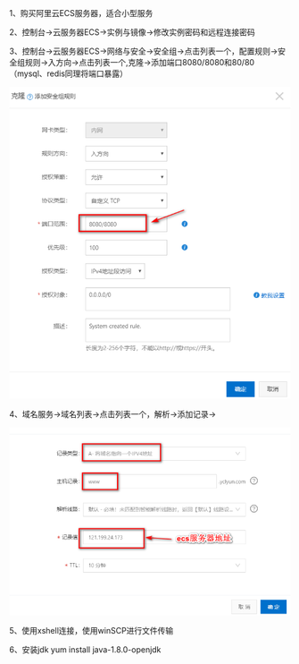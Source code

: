 1、购买阿里云ECS服务器，适合小型服务



2、控制台->云服务器ECS->实例与镜像->修改实例密码和远程连接密码



3、控制台->云服务器ECS->网络与安全->安全组->点击列表一个，配置规则->安全组规则->入方向->点击列表一个,克隆->添加端口8080/8080和80/80  （mysql、redis同理将端口暴露）

![1572187688357](建站步骤.assets/1572187688357.png)

4、域名服务->域名列表->点击列表一个，解析->添加记录->

![1572187214133](建站步骤.assets/1572187214133.png)



5、使用xshell连接，使用winSCP进行文件传输



6、安装jdk           yum install java-1.8.0-openjdk


